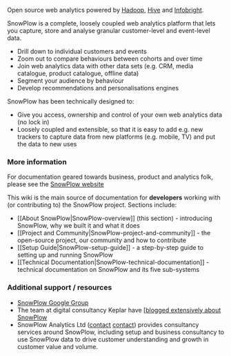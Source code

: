 Open source web analytics powered by [Hadoop](http://hadoop.apache.org/), [Hive](http://hive.apache.org/) and [Infobright](http://www.infobright.org/).

SnowPlow is a complete, loosely coupled web analytics platform that lets you capture, store and analyse granular customer-level and event-level data.

* Drill down to individual customers and events
* Zoom out to compare behaviours between cohorts and over time
* Join web analytics data with other data sets (e.g. CRM, media catalogue, product catalogue, offline data)
* Segment your audience by behaviour
* Develop recommendations and personalisations engines

SnowPlow has been technically designed to:

* Give you access, ownership and control of your own web analytics data (no lock in)
* Loosely coupled and extensible, so that it is easy to add e.g. new trackers to capture data from new platforms (e.g. mobile, TV) and put the data to new uses

### More information

For documentation geared towards business, product and analytics folk, please see the [SnowPlow website](http://snowplowanalytics.com)

This wiki is the main source of documentation for **developers** working with (or contributing to) the SnowPlow project. Sections include:
* [[About SnowPlow|SnowPlow-overview]] (this section) - introducing SnowPlow, why we built it and what it does
* [[Project and Community|SnowPlow-project-and-community]] - the open-source project, our community and how to contribute
* [[Setup Guide|SnowPlow-setup-guide]] - a step-by-step guide to setting up and running SnowPlow
* [[Technical Documentation|SnowPlow-technical-documentation]] - technical documentation on SnowPlow and its five sub-systems

### Additional support / resources

* [SnowPlow Google Group](https://groups.google.com/forum/#!forum/snowplow-user)
* The team at digital consultancy Keplar have [[blogged extensively about SnowPlow](http://www.keplarllp.com/blog/category/snowplow)  
* SnowPlow Analytics Ltd ([contact] [contact]) provides consultancy services around SnowPlow, including setup and business consultancy to use SnowPlow data to drive customer understanding and growth in customer value and volume. 

[contact]: mailto:services@snowplowanalytics.com